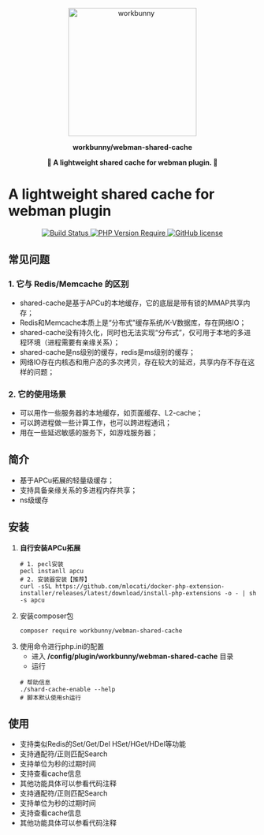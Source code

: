 <p align="center"><img width="260px" src="https://chaz6chez.cn/images/workbunny-logo.png" alt="workbunny"></p>

**<p align="center">workbunny/webman-shared-cache</p>**

**<p align="center">🐇 A lightweight shared cache for webman plugin. 🐇</p>**

# A lightweight shared cache for webman plugin


<div align="center">
    <a href="https://github.com/workbunny/webman-shared-cache/actions">
        <img src="https://github.com/workbunny/webman-shared-cache/actions/workflows/CI.yml/badge.svg" alt="Build Status">
    </a>
    <a href="https://github.com/workbunny/webman-shared-cache/blob/main/composer.json">
        <img alt="PHP Version Require" src="http://poser.pugx.org/workbunny/webman-shared-cache/require/php">
    </a>
    <a href="https://github.com/workbunny/webman-shared-cache/blob/main/LICENSE">
        <img alt="GitHub license" src="http://poser.pugx.org/workbunny/webman-shared-cache/license">
    </a>

</div>

## 常见问题

### 1. 它与 Redis/Memcache 的区别

- shared-cache是基于APCu的本地缓存，它的底层是带有锁的MMAP共享内存；
- Redis和Memcache本质上是“分布式”缓存系统/K-V数据库，存在网络IO；
- shared-cache没有持久化，同时也无法实现“分布式”，仅可用于本地的多进程环境（进程需要有亲缘关系）；
- shared-cache是ns级别的缓存，redis是ms级别的缓存；
- 网络IO存在内核态和用户态的多次拷贝，存在较大的延迟，共享内存不存在这样的问题；

### 2. 它的使用场景

- 可以用作一些服务器的本地缓存，如页面缓存、L2-cache；
- 可以跨进程做一些计算工作，也可以跨进程通讯；
- 用在一些延迟敏感的服务下，如游戏服务器；

## 简介

- 基于APCu拓展的轻量级缓存；
- 支持具备亲缘关系的多进程内存共享；
- ns级缓存

## 安装

1. **自行安装APCu拓展**
	```shell
	# 1. pecl安装
	pecl instanll apcu
	# 2. 安装器安装【推荐】
	curl -sSL https://github.com/mlocati/docker-php-extension-installer/releases/latest/download/install-php-extensions -o - | sh -s apcu
	```
2. 安装composer包
    ```shell
    composer require workbunny/webman-shared-cache
    ```
3. 使用命令进行php.ini的配置
    - 进入 **/config/plugin/workbunny/webman-shared-cache** 目录
    - 运行
	```shell
    # 帮助信息
    ./shard-cache-enable --help
    # 脚本默认使用sh运行
    ```

## 使用

- 支持类似Redis的Set/Get/Del HSet/HGet/HDel等功能
- 支持通配符/正则匹配Search
- 支持单位为秒的过期时间
- 支持查看cache信息
- 其他功能具体可以参看代码注释
- 支持通配符/正则匹配Search
- 支持单位为秒的过期时间
- 支持查看cache信息
- 其他功能具体可以参看代码注释
